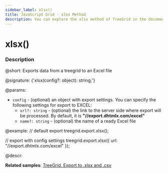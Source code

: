 ```yaml
---
sidebar_label: xlsx()
title: JavaScript Grid - xlsx Method
description: You can explore the xlsx method of TreeGrid in the documentation of the DHTMLX JavaScript UI library. Browse developer guides and API reference, try out code examples and live demos, and download a free 30-day evaluation version of DHTMLX Suite.
---
```


# xlsx()

### Description

@short: Exports data from a treegrid to an Excel file

@signature: {'xlsx(config?: object): string;'}

@params:
- `config` - (optional) an object with export settings. You can specify the following settings for export to EXCEL:
	- `url?: string` - (optional) the link to the server side where export will be processed. By default, it is **"//export.dhtmlx.com/excel"**
	- `name?: string` - (optional) the name of a ready Excel file


@example:
// default export
treegrid.export.xlsx();

// export with config settings
treegrid.export.xlsx({
    url: "//export.dhtmlx.com/excel"
});


@descr:

**Related samples**: [TreeGrid. Export to .xlsx and .csv](https://snippet.dhtmlx.com/zyfois4q)